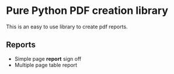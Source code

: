 Pure Python PDF creation library
================================
This is an easy to use library to create pdf reports.

Reports
-------
- Simple page **report** sign off
- Multiple page table report

